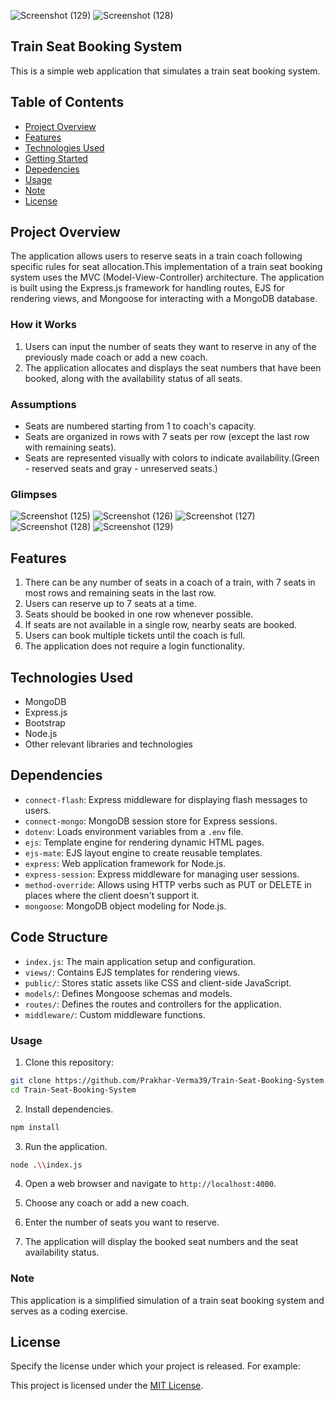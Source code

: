 ![Screenshot (129)](https://github.com/Prakhar-Verma39/Train-Seat-Booking-System/assets/103757447/21e76aba-ba6c-4c0d-98dc-a207ac418e9e)
![Screenshot (128)](https://github.com/Prakhar-Verma39/Train-Seat-Booking-System/assets/103757447/303136a4-ad4c-40aa-8d30-5df4e365f756)
 ## Train Seat Booking System

This is a simple web application that simulates a train seat booking system. 

## Table of Contents

- [Project Overview](#project-overview)
- [Features](#features)
- [Technologies Used](#technologies-used)
- [Getting Started](#getting-started)
- [Depedencies](#depedencies)
- [Usage](#usage)
- [Note](#note)
- [License](#license)

## Project Overview

The application allows users to reserve seats in a train coach following specific rules for seat allocation.This implementation of a train seat booking system uses the MVC (Model-View-Controller) architecture. The application is built using the Express.js framework for handling routes, EJS for rendering views, and Mongoose for interacting with a MongoDB database.

### How it Works

1. Users can input the number of seats they want to reserve in any of the previously made coach or add a new coach.
2. The application allocates and displays the seat numbers that have been booked, along with the availability status of all seats.

### Assumptions

- Seats are numbered starting from 1 to coach's capacity.
- Seats are organized in rows with 7 seats per row (except the last row with remaining seats).
- Seats are represented visually with colors to indicate availability.(Green - reserved seats and gray - unreserved seats.)

### Glimpses

![Screenshot (125)](https://github.com/Prakhar-Verma39/Train-Seat-Booking-System/assets/103757447/9aa97b7f-d909-4d4a-a4c9-0f54a0cfaf7c)
![Screenshot (126)](https://github.com/Prakhar-Verma39/Train-Seat-Booking-System/assets/103757447/b18aa9a8-37ad-4cde-8110-5a88607f6cc7)
![Screenshot (127)](https://github.com/Prakhar-Verma39/Train-Seat-Booking-System/assets/103757447/3a06f5b6-2d06-40b4-920b-01870c07b9ed)
![Screenshot (128)](https://github.com/Prakhar-Verma39/Train-Seat-Booking-System/assets/103757447/ba945a31-45d8-4bc9-80fe-787844942eb3)
![Screenshot (129)](https://github.com/Prakhar-Verma39/Train-Seat-Booking-System/assets/103757447/62ac7e95-e263-468e-8073-9a2ab56ca4f1)


## Features

1. There can be any number of seats in a coach of a train, with 7 seats in most rows and remaining seats in the last row.
2. Users can reserve up to 7 seats at a time.
3. Seats should be booked in one row whenever possible.
4. If seats are not available in a single row, nearby seats are booked.
5. Users can book multiple tickets until the coach is full.
6. The application does not require a login functionality.

## Technologies Used

- MongoDB
- Express.js
- Bootstrap
- Node.js
- Other relevant libraries and technologies

## Dependencies

- `connect-flash`: Express middleware for displaying flash messages to users.
- `connect-mongo`: MongoDB session store for Express sessions.
- `dotenv`: Loads environment variables from a `.env` file.
- `ejs`: Template engine for rendering dynamic HTML pages.
- `ejs-mate`: EJS layout engine to create reusable templates.
- `express`: Web application framework for Node.js.
- `express-session`: Express middleware for managing user sessions.
- `method-override`: Allows using HTTP verbs such as PUT or DELETE in places where the client doesn't support it.
- `mongoose`: MongoDB object modeling for Node.js.

## Code Structure

- `index.js`: The main application setup and configuration.
- `views/`: Contains EJS templates for rendering views.
- `public/`: Stores static assets like CSS and client-side JavaScript.
- `models/`: Defines Mongoose schemas and models.
- `routes/`: Defines the routes and controllers for the application.
- `middleware/`: Custom middleware functions.

### Usage

1. Clone this repository:

```bash
git clone https://github.com/Prakhar-Verma39/Train-Seat-Booking-System.git
cd Train-Seat-Booking-System
```

2. Install dependencies.

```bash
npm install
```

3. Run the application.

```bash
node .\\index.js
```

4. Open a web browser and navigate to `http://localhost:4000`.

5. Choose any coach or add a new coach.

6. Enter the number of seats you want to reserve.

7. The application will display the booked seat numbers and the seat availability status.

### Note

This application is a simplified simulation of a train seat booking system and serves as a coding exercise.

## License

Specify the license under which your project is released. For example:

This project is licensed under the [MIT License](LICENSE).
